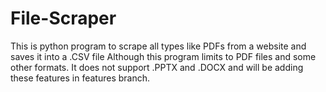 # File-Scraper
This is python program to scrape all types like PDFs from a website and saves it into a .CSV file 
Although this program limits to PDF files and some other formats. 
It does not support .PPTX and .DOCX and will be adding these features in features branch. 
